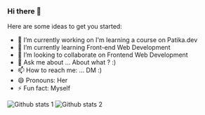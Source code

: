 ### Hi there 👋



Here are some ideas to get you started:

- 🔭 I’m currently working on  I'm learning a course on Patika.dev
- 🌱 I’m currently learning Front-end Web Development
- 👯 I’m looking to collaborate on Frontend Web Development
- 💬 Ask me about ... About what ? :)
- 📫 How to reach me: ... DM :)
- 😄 Pronouns: Her
- ⚡ Fun fact: Myself


![Github stats 1](https://github-readme-stats.vercel.app/api?username=altemurx&show_icons=true&theme=gradient) 
![Github stats 2](https://github-readme-stats.vercel.app/api?username=altemurx&show_icons=true&theme=radical)
